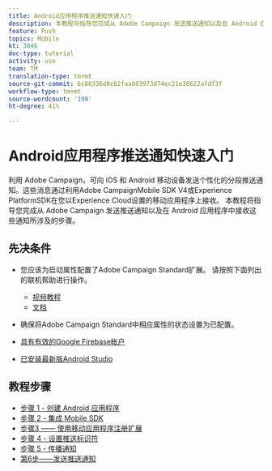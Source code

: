 ```yaml
---
title: Android应用程序推送通知快速入门
description: 本教程将指导您完成从 Adobe Campaign 发送推送通知以及在 Android 应用程序中接收这些通知所涉及的步骤。
feature: Push
topics: Mobile
kt: 3846
doc-type: tutorial
activity: use
team: TM
translation-type: tm+mt
source-git-commit: 6c88336d9c02faa683973d74ec21e38622afdf3f
workflow-type: tm+mt
source-wordcount: '199'
ht-degree: 41%

---
```


# Android应用程序推送通知快速入门

利用 Adobe Campaign，可向 iOS 和 Android 移动设备发送个性化的分段推送通知。这些消息通过利用Adobe CampaignMobile SDK V4或Experience PlatformSDK在您以Experience Cloud设置的移动应用程序上接收。
本教程将指导您完成从 Adobe Campaign 发送推送通知以及在 Android 应用程序中接收这些通知所涉及的步骤。

## 先决条件

* 您应该为启动属性配置了Adobe Campaign Standard扩展。 请按照下面列出的联机帮助进行操作。
   * [视频教程](https://video.tv.adobe.com/v/26224?quality=12&captions=chi_hans)
   * [文档](https://docs.adobe.com/content/help/en/campaign-learn/campaign-standard-tutorials/communication-channels/mobile/configure-mobile-apps-using-aep-sdk.html)

* 确保将Adobe Campaign Standard中相应属性的状态设置为已配置。
* [具有有效的Google Firebase帐户](https://firebase.google.com)
* [已安装最新版Android Studio](https://developer.android.com/studio)

## 教程步骤

* [步骤 1 - 创建 Android 应用程序](/help/tutorial-push-notifications-android/create-android-app.md)
* [步骤 2 - 集成 Mobile SDK](/help/tutorial-push-notifications-android/integrating-with-mobile-sdk.md)
* [步骤3 —— 使用移动应用程序注册扩展](/help/tutorial-push-notifications-android/register-mobile-extensions.md)
* [步骤 4 - 设置推送标识符](/help/tutorial-push-notifications-android/set-push-identifier.md)
* [步骤 5 - 传播通知](/help/tutorial-push-notifications-android/propagate-notification.md)
* [第6步——发送推送通知](/help/tutorial-push-notifications-android/send-push-notification.md)
